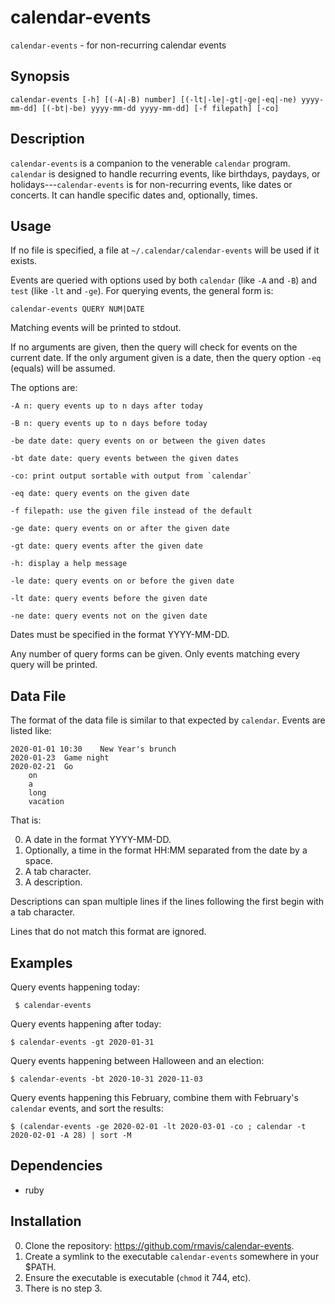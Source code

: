 # calendar-events

`calendar-events` - for non-recurring calendar events

## Synopsis

    calendar-events [-h] [(-A|-B) number] [(-lt|-le|-gt|-ge|-eq|-ne) yyyy-mm-dd] [(-bt|-be) yyyy-mm-dd yyyy-mm-dd] [-f filepath] [-co]

## Description

`calendar-events` is a companion to the venerable `calendar` program. `calendar` is designed to handle recurring events, like birthdays, paydays, or holidays---`calendar-events` is for non-recurring events, like dates or concerts. It can handle specific dates and, optionally, times.

## Usage

If no file is specified, a file at `~/.calendar/calendar-events` will be used if it exists.

Events are queried with options used by both `calendar` (like `-A` and `-B`) and `test` (like `-lt` and `-ge`). For querying events, the general form is:

    calendar-events QUERY NUM|DATE

Matching events will be printed to stdout.

If no arguments are given, then the query will check for events on the current date. If the only argument given is a date, then the query option `-eq` (equals) will be assumed.

The options are:

    -A n: query events up to n days after today
    
    -B n: query events up to n days before today
    
    -be date date: query events on or between the given dates
    
    -bt date date: query events between the given dates
    
    -co: print output sortable with output from `calendar`
    
    -eq date: query events on the given date
    
    -f filepath: use the given file instead of the default
    
    -ge date: query events on or after the given date
    
    -gt date: query events after the given date
    
    -h: display a help message
    
    -le date: query events on or before the given date
    
    -lt date: query events before the given date
    
    -ne date: query events not on the given date

Dates must be specified in the format YYYY-MM-DD.

Any number of query forms can be given. Only events matching every query will be printed.

## Data File

The format of the data file is similar to that expected by `calendar`. Events are listed like:

    2020-01-01 10:30	New Year's brunch
    2020-01-23	Game night
    2020-02-21	Go
    	on
    	a
    	long
    	vacation

That is:

0. A date in the format YYYY-MM-DD.
1. Optionally, a time in the format HH:MM separated from the date by a space.
2. A tab character.
3. A description.

Descriptions can span multiple lines if the lines following the first begin with a tab character.

Lines that do not match this format are ignored.

## Examples

Query events happening today:

     $ calendar-events

Query events happening after today:

    $ calendar-events -gt 2020-01-31

Query events happening between Halloween and an election:

    $ calendar-events -bt 2020-10-31 2020-11-03

Query events happening this February, combine them with February's `calendar` events, and sort the results:

    $ (calendar-events -ge 2020-02-01 -lt 2020-03-01 -co ; calendar -t 2020-02-01 -A 28) | sort -M

## Dependencies

- ruby

## Installation

0. Clone the repository: https://github.com/rmavis/calendar-events.
1. Create a symlink to the executable `calendar-events` somewhere in your $PATH.
2. Ensure the executable is executable (`chmod` it 744, etc).
3. There is no step 3.
